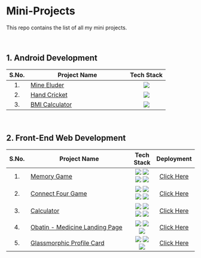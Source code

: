 # Mini-Projects
This repo contains the list of all my mini projects.

<br>

## 1. Android Development

<table>
  <thead>
    <th>S.No.</th>
    <th width="250px">Project Name</th>
    <th>Tech Stack</th>
  </thead>
  <tbody>
    <tr align="center">
      <td>1.</td>
      <td align="left"><a href="https://github.com/kiruba-r11/Mine-Eluder-App">Mine Eluder</a></td>
      <td><img src="https://img.shields.io/badge/Kotlin-0095D5?&style=for-the-badge&logo=kotlin&logoColor=white" /></td>
    </tr>
    <tr align="center">
      <td>2.</td>
      <td align="left"><a href="https://github.com/kiruba-r11/Hand-Cricket">Hand Cricket</a></td>
      <td><img src="https://img.shields.io/badge/Kotlin-0095D5?&style=for-the-badge&logo=kotlin&logoColor=white" /></td>
    </tr>
    <tr align="center">
      <td>3.</td>
      <td align="left"><a href="https://github.com/kiruba-r11/BMI-Calculator">BMI Calculator</a></td>
      <td><img src="https://img.shields.io/badge/Kotlin-0095D5?&style=for-the-badge&logo=kotlin&logoColor=white" /></td>
    </tr>
  </tbody>
</table>

<br>

## 2. Front-End Web Development

<table>
  <thead>
    <th>S.No.</th>
    <th width="300px">Project Name</th>
    <th>Tech Stack</th>
    <th>Deployment</th>
  </thead>
  <tbody>
    <tr align="center">
      <td>1.</td>
      <td align="left"><a href="https://github.com/kiruba-r11/Memory-Game-Web-App">Memory Game</a></td>
      <td><img src="https://img.shields.io/badge/HTML5-E34F26?style=for-the-badge&logo=html5&logoColor=white" />  <img src="https://img.shields.io/badge/CSS3-1572B6?style=for-the-badge&logo=css3&logoColor=white" />  <img src="https://img.shields.io/badge/Bootstrap-563D7C?style=for-the-badge&logo=bootstrap&logoColor=white" />  <img src="https://img.shields.io/badge/JavaScript-F7DF1E?style=for-the-badge&logo=javascript&logoColor=black" /></td>
      <td><a href="https://kiruba-r11.github.io/Memory-Game-Web-App/">Click Here</a></td>
    </tr>
    <tr align="center">
      <td>2.</td>
      <td align="left"><a href="https://github.com/kiruba-r11/Connect-Four">Connect Four Game</a></td>
      <td><img src="https://img.shields.io/badge/HTML5-E34F26?style=for-the-badge&logo=html5&logoColor=white" />  <img src="https://img.shields.io/badge/CSS3-1572B6?style=for-the-badge&logo=css3&logoColor=white" />  <img src="https://img.shields.io/badge/Bootstrap-563D7C?style=for-the-badge&logo=bootstrap&logoColor=white" />  <img src="https://img.shields.io/badge/JavaScript-F7DF1E?style=for-the-badge&logo=javascript&logoColor=black" /></td>
      <td><a href="https://kiruba-r11.github.io/Connect-Four/">Click Here</a></td>
    </tr>
    <tr align="center">
      <td>3.</td>
      <td align="left"><a href="https://github.com/kiruba-r11/Calculator-Web-App">Calculator</a></td>
      <td><img src="https://img.shields.io/badge/HTML5-E34F26?style=for-the-badge&logo=html5&logoColor=white" />  <img src="https://img.shields.io/badge/CSS3-1572B6?style=for-the-badge&logo=css3&logoColor=white" />  <img src="https://img.shields.io/badge/Bootstrap-563D7C?style=for-the-badge&logo=bootstrap&logoColor=white" />  <img src="https://img.shields.io/badge/JavaScript-F7DF1E?style=for-the-badge&logo=javascript&logoColor=black" /></td>
      <td><a href="https://kiruba-r11.github.io/Calculator-Web-App/">Click Here</a></td>
    </tr>
    <tr align="center">
      <td>4.</td>
      <td align="left"><a href="https://github.com/kiruba-r11/Obatin-Medicine-Landing-Page">Obatin - Medicine Landing Page</a></td>
      <td><img src="https://img.shields.io/badge/HTML5-E34F26?style=for-the-badge&logo=html5&logoColor=white" />  <img src="https://img.shields.io/badge/CSS3-1572B6?style=for-the-badge&logo=css3&logoColor=white" />  <img src="https://img.shields.io/badge/Bootstrap-563D7C?style=for-the-badge&logo=bootstrap&logoColor=white" /></td>
      <td><a href="https://kiruba-r11.github.io/Obatin-Medicine-Landing-Page/">Click Here</a></td>
    </tr>
    <tr align="center">
      <td>5.</td>
      <td align="left"><a href="https://github.com/kiruba-r11/Glassmorphic-Profile-Card">Glassmorphic Profile Card</a></td>
      <td><img src="https://img.shields.io/badge/HTML5-E34F26?style=for-the-badge&logo=html5&logoColor=white" />  <img src="https://img.shields.io/badge/CSS3-1572B6?style=for-the-badge&logo=css3&logoColor=white" />  <img src="https://img.shields.io/badge/Bootstrap-563D7C?style=for-the-badge&logo=bootstrap&logoColor=white" /></td>
      <td><a href="https://kiruba-r11.github.io/Glassmorphic-Profile-Card/">Click Here</a></td>
    </tr>
  </tbody>
</table>

<br>


